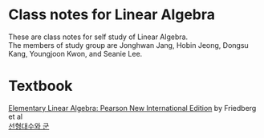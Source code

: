 # Class notes for Linear Algebra 
These are class notes for self study of Linear Algebra.<br /> 
The members of study group are Jonghwan Jang, Hobin Jeong, Dongsu Kang, Youngjoon Kwon, and Seanie Lee.

# Textbook
[Elementary Linear Algebra: Pearson New International Edition](https://g.co/kgs/WcFywf) by Friedberg et al <br />
[선형대수와 군](https://g.co/kgs/FvUCG1)

